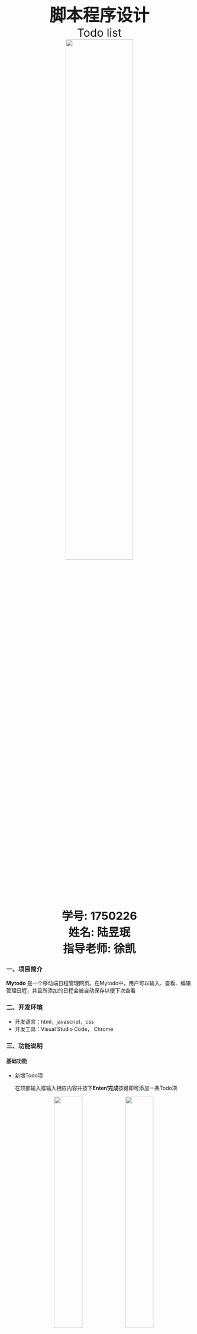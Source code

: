 <div style="text-align:center;font-size:45px;font-weight:bold">脚本程序设计</div>
<div style="text-align:center;font-size:30px;font-weight:norm">Todo list</div>

<center><img src="./img/tj.png" width = "60%" /></center>















<center>
  <div style="text-align:center;font-size:30px;font-weight:bold">学号: 1750226</div>
  <div style="text-align:center;font-size:30px;font-weight:bold">姓名: 陆昱珉</div>
  <div style="text-align:center;font-size:30px;font-weight:bold">指导老师: 徐凯</div>
</center>


<div STYLE="page-break-after: always;"></div>

### 一、项目简介

**Mytodo** 是一个移动端日程管理网页。在Mytodo中，用户可以输入、查看、编辑管理日程，并且所添加的日程会被自动保存以便下次查看

### 二、开发环境

- 开发语言：html，javascript，css
- 开发工具：Visual Studio Code， Chrome

### 三、功能说明

#### 基础功能

 - 新增Todo项

   在顶部输入框输入相应内容并按下**Enter/完成**按键即可添加一条Todo项

   <center><img src="./img/1.png" width = "40%" /><img src="./img/2.png" width = "40%" /> </center>

 - 删除单条Todo项

   点击相应Todo项右侧的“❌”图标即可删除相应Todo项

   <center><img src="./img/3.png" width = "40%" /><img src="./img/1.png" width = "40%" /> </center>

 - 删除所有Todo项

   点击底部**clear all**即可删除所有Todo项

   <center><img src="./img/20.png" width = "40%" /><img src="./img/21.png" width = "40%" /> </center>

 - 标记**单条/多条**Todo项为**已完成/未完成**

    - 标记**单条**Todo项为**已完成/未完成**

      点击相应Todo项左侧的方框即可改变此Todo项的状态为**已完成/未完成**

      <center><img src="./img/4.png" width = "23%" /><img src="./img/5.png" width = "23%" /><img src="./img/6.png" width = "23%" /><img src="./img/7.png" width = "23%" /> </center>

    - 标记**单多**Todo项为**已完成/未完成**

      点击左侧**Select All/Unselect All**即可改变该栏目内所有Todo项的状态为**已完成/未完成**

      <center><img src="./img/8.png" width = "23%" /><img src="./img/8.png" width = "23%" /><img src="./img/10.png" width = "23%" /><img src="./img/11.png" width = "23%" /> </center>

 - 实时显示**已完成/未完成**Todo项数量

   当有**一条/多条**Todo项被改变状态时，相应栏目的Todo项计数器会自动调整

   <center><img src="./img/13.png" width = "40%" /><img src="./img/14.png" width = "40%" /> </center>

 - 数据持久化

   使用**Local Storage**进行数据的持久化，实现页面刷新Todo数据保留的功能

   <center><img src="./img/12.png" width = "100%" /> </center>

   图中每一条Todo的数据结构如黄色框中所示，具体含义为：

   ```json
   {
     content: "Todo content",	// Todo项所存储的内容
     done: true								// Todo项的完成状态：已完成/未完成
   }
   ```

#### 高级功能

- 单条Todo内容编辑

  将**手指/鼠标**放置在一条Todo项的文字内容上并点击，即可开始对相应Todo项的编辑，编辑完成后按下**Enter/完成**即可完成更改

  <center><img src="./img/15.png" width = "30%" /><img src="./img/16.png" width = "30%" /><img src="./img/17.png" width = "30%" /></center>

- 查找指定Todo项

  在顶端输入框输入Todo项内容时，如果输入内容与已存在的Todo项中的某一项获多项相同，系统会自动在相应Todo项下添加下划线以便用户查找

  <center><img src="./img/18.png" width = "40%" /><img src="./img/19.png" width = "40%" /> </center>

- 调换相应Todo项显示次序

  用户可以调整在**Active栏（未完成）**中的Todo项的排列次序，具体做法为将**鼠标/手指**点击某一个Todo项并将其拖拽到另一个在同一栏目中的todo项之上，随后**松开鼠标/停止触摸**，即可完成Todo项的次序替换

  <center><img src="./img/v1.gif" width = "40%" /> </center>

- 简洁优雅的style

  **Mytodo**整体设计风格采用扁平简约风格，总体外观简约大方，十分美观。

- 可切换的主题模式

  **Mytodo**拥有两种主题模式，分别为黑暗模式和明亮模式，可通过下图中的切换开关开启，项目打开时默认为明亮模式

  <center><img src="./img/22.png" width = "40%" /><img src="./img/23.png" width = "40%" /> </center>

- 响应式布局

  **Mytodo**可以适应各种不同的页面大小，并且根据页面大小实时调整布局，因此**Mytodo**可以完美适配PC网页/手机竖屏网页/手机横屏网页

  <center><img src="./img/v2.gif" width = "40%" /> </center>

### 四、项目结构

本项目包含的文件如下：index.html, todoList.css, todoList.js, *imgs(fold)*.

文件结构为

```markdown
mytodo(project fold)
|
|--imgs
	|--x.png
|--index.html
|--dark.css
|--light.css
|--todoList.js
```

各文件/文件夹的作用如下：

> Imgs

​	存放页面所需要的资源图片，如todoList页面中单条todo项需要的删除图标

> index.html

​	基础的文本内容

> dark.css/light.css

​	黑暗/明亮风格的网页样式

> todoList.js

	- 定义了todo数据持久化的数据结构，以及localStorage与model之间数据传输的方法
	- 定义了model到view的渲染方法
	- 定义了各种事件监听函数

todoList.js作为整个todoList项目的逻辑核心部分，相当于MCV模型中的Controller，充当了View与Model之间的传输媒介，其传输方式的具体实现如下：

> View  $$\Leftrightarrow$$ Model

在View与Model的切换之中，本程序实现了函数**render()**用以将Model中的数据渲染成视图。其中**todoLocalStore**为存储所有todo项及其状态的变量，其由存储与localStorage中的json数据结构转换而来

````javascript
function render() {
    //clear
    done.innerHTML = '';
    todo.innerHTML = '';
    let i = 0
    for(etodo of todoLocalStore) {
        if(etodo.done) {
            done.append(genreateTodo(etodo.content, "checked", i));
        } else {
            todo.append(genreateTodo(etodo.content, "", i));
        }
        i ++;
    }
    //change cooresponding num
    $(".todoCount").innerText = todo.children.length;
    $(".doneCount").innerText = done.children.length;
    //data localization
    localStorage.setItem("todos", JSON.stringify(todoLocalStore));
}
````

> Model  $$\Leftrightarrow$$ Local Storage

在将Model中的数据持久化的环节中，本程序使用了localStorage实现上述目的。具体做法为将实现Model的**todoLocalStore**通过**JSON.stringify()**方法转换为Json格式的字符串存储与localStorage中。当需要读取本地持久化数据时本程序会将存储与localStorage中的Json格式字符串读取并通过**JSON.parse()**方法解析

- Model $$\Rightarrow$$ Local Storage

  ```js
  localStorage.setItem("todos", JSON.stringify(todoLocalStore));
  ```

- Model $$\Leftarrow$$ Local Storage

  ```js
  var todoLocalStore = localStorage.getItem("todos");
  todoLocalStore = JSON.parse(todoLocalStore);
  ```

### 五、项目评估

1. 功能完成上，本项目完成了脚本程序设计课程项目所要求的基本功能点，同时实现了若干附加功能点：单条todo编辑、查找指定todo项、拖动todo项以调换次序的交互方式、简介美观的样式、兼容性良好的布局
2. ⻚⾯内各元素简洁整⻬；去除了⼀些繁复的按钮代之以简单，常⽤的⼿势进⾏操作，符合移动端的设备特点和⽤户体验
3. 该项目可同时应用于pc端以及移动端，兼容性良好
4. 代码逻辑清晰，函数命名可读性强

